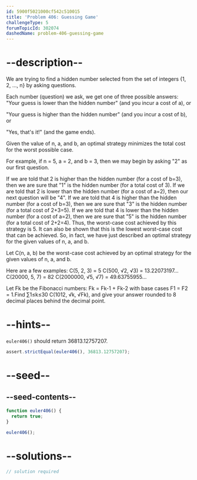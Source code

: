 ```yaml
---
id: 5900f5021000cf542c510015
title: 'Problem 406: Guessing Game'
challengeType: 5
forumTopicId: 302074
dashedName: problem-406-guessing-game
---
```


# --description--

We are trying to find a hidden number selected from the set of integers {1, 2, ..., n} by asking questions.

Each number (question) we ask, we get one of three possible answers: "Your guess is lower than the hidden number" (and you incur a cost of a), or

"Your guess is higher than the hidden number" (and you incur a cost of b), or

"Yes, that's it!" (and the game ends).

Given the value of n, a, and b, an optimal strategy minimizes the total cost for the worst possible case.

For example, if n = 5, a = 2, and b = 3, then we may begin by asking "2" as our first question.

If we are told that 2 is higher than the hidden number (for a cost of b=3), then we are sure that "1" is the hidden number (for a total cost of 3). If we are told that 2 is lower than the hidden number (for a cost of a=2), then our next question will be "4". If we are told that 4 is higher than the hidden number (for a cost of b=3), then we are sure that "3" is the hidden number (for a total cost of 2+3=5). If we are told that 4 is lower than the hidden number (for a cost of a=2), then we are sure that "5" is the hidden number (for a total cost of 2+2=4). Thus, the worst-case cost achieved by this strategy is 5. It can also be shown that this is the lowest worst-case cost that can be achieved. So, in fact, we have just described an optimal strategy for the given values of n, a, and b.

Let C(n, a, b) be the worst-case cost achieved by an optimal strategy for the given values of n, a, and b.

Here are a few examples: C(5, 2, 3) = 5 C(500, √2, √3) = 13.22073197... C(20000, 5, 7) = 82 C(2000000, √5, √7) = 49.63755955...

Let Fk be the Fibonacci numbers: Fk = Fk-1 + Fk-2 with base cases F1 = F2 = 1.Find ∑1≤k≤30 C(1012, √k, √Fk), and give your answer rounded to 8 decimal places behind the decimal point.

# --hints--

`euler406()` should return 36813.12757207.

```js
assert.strictEqual(euler406(), 36813.12757207);
```

# --seed--

## --seed-contents--

```js
function euler406() {
  return true;
}

euler406();
```

# --solutions--

```js
// solution required
```
